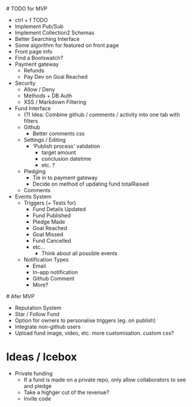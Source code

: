 # TODO for MVP

- ctrl + f TODO
- Implement Pub/Sub
- Implement Collection2 Schemas
- Better Searching Interface
- Some algorithm for featured on front page
- Front page info
- Find a Bootswatch?
- Payment gateway
	- Refunds
	- Pay Dev on Goal Reached
- Security
	- Allow / Deny
	- Methods + DB Auth
	- XSS / Markdown Filtering
- Fund Interface
	- (?) Idea: Combine github / comments / activity into one tab with filters
	- Github
		- Better comments css
	- Settings / Editing
		- 'Publish process' validation
			- target amount
			- conclusion datetime
			- etc. ?
	- Pledging
		- Tie in to payment gateway
		- Decide on method of updating fund totalRaised
	- Comments
- Events System
	- Triggers (+ Tests for)
		- Fund Details Updated
		- Fund Published
		- Pledge Made
		- Goal Reached
		- Goal Missed
		- Fund Cancelled
		- etc...
			- Think about all possible events
	- Notification Types
		- Email
		- In-app notification
		- Github Comment
		- More?


# Afer MVP

- Reputation System
- Star / Follow Fund
- Option for owners to personalise triggers (eg. on publish)
- Integrate non-github users
- Upload fund image, video, etc. more customisation. custom css?


# Ideas / Icebox

- Private funding
	- If a fund is made on a private repo, only allow collaborators to see and pledge
	- Take a highger cut of the revenue?
	- Invite code
